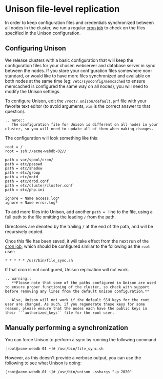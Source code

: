 # Unison file-level replication

In order to keep configuration files and credentials synchronized between all nodes in the cluster, we run a regular [cron job](/operatingsystems/linux/basics/cron.html) to check on the files specified in the Unison configuration.

## Configuring Unison

We release clusters with a basic configuration that will keep the configuration files for your chosen webserver and database server in sync between the nodes. If you store your configuration files somewhere non-standard, or would like to have more files synchronized and available on both nodes at the same time (eg: `/etc/sysconfig/memcached` to ensure memcached is configured the same way on all nodes), you will need to modify the Unison settings.

To configure Unison, edit the `/root/.unison/default.prf` file with your favorite text editor (to avoid arguments, `vim` is the correct answer to that question).

```eval_rst
.. note::
   The configuration file for Unison is different on all nodes in your cluster, so you will need to update all of them when making changes.
```

The configuration will look something like this:

```
root = /
root = ssh://acme-webdb-02//

path = var/spool/cron/
path = etc/passwd
path = etc/shadow
path = etc/group
path = etc/motd
path = etc/drbd.conf
path = etc/cluster/cluster.conf
path = etc/php.ini

ignore = Name access.log*
ignore = Name error.log*
```

To add more files into Unison, add another `path = ` line to the file, using a full path to the file omitting the leading `/` from the path.

Directories are denoted by the trailing `/` at the end of the path, and will be recursively copied.

Once this file has been saved, it will take effect from the next run of the [cron job](/operatingsystems/linux/basics/cron.html), which should be configured similar to the following as the `root` user:

```
* * * * * /usr/bin/file_sync.sh
```

If that cron is not configured, Unison replication will not work.

```eval_rst
.. warning::
   **Please note that some of the paths configured in Unison are used to ensure proper functioning of the cluster, so check with support before removing any lines from the default Unison configuration.**

   Also, Unison will not work if the default SSH keys for the root user are changed. As such, if you regenerate these keys for some reason, please ensure that the nodes each have the public keys in their ```authorized_keys`` file for the root user.
```

## Manually performing a synchronization

You can force Unison to perform a sync by running the following command:

```
[root@acme-webdb-01 ~]# /usr/bin/file_sync.sh
```

However, as this doesn't provide a verbose output, you can use the following to see what Unison is doing:

```
[root@acme-webdb-01 ~]# /usr/bin/unison -sshargs "-p 2020"
```

